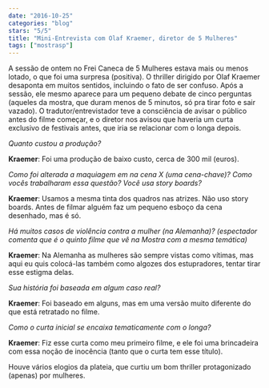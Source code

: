 ```yaml
---
date: "2016-10-25"
categories: "blog"
stars: "5/5"
title: "Mini-Entrevista com Olaf Kraemer, diretor de 5 Mulheres"
tags: ["mostrasp"]
---
```

A sessão de ontem no Frei Caneca de 5 Mulheres estava mais ou menos lotado, o que foi uma surpresa (positiva). O thriller dirigido por Olaf Kraemer desaponta em muitos sentidos, incluindo o fato de ser confuso. Após a sessão, ele mesmo aparece para um pequeno debate de cinco perguntas (aqueles da mostra, que duram menos de 5 minutos, só pra tirar foto e sair vazado). O tradutor/entrevistador teve a consciência de avisar o público antes do filme começar, e o diretor nos avisou que haveria um curta exclusivo de festivais antes, que iria se relacionar com o longa depois.

_Quanto custou a produção?_

__Kraemer__: Foi uma produção de baixo custo, cerca de 300 mil (euros).

_Como foi alterada a maquiagem em na cena X (uma cena-chave)? Como vocês trabalharam essa questão? Você usa story boards?_

__Kraemer__: Usamos a mesma tinta dos quadros nas atrizes. Não uso story boards. Antes de filmar alguém faz um pequeno esboço da cena desenhado, mas é só.

_Há muitos casos de violência contra a mulher (na Alemanha)? (espectador comenta que é o quinto filme que vê na Mostra com a mesma temática)_

__Kraemer__: Na Alemanha as mulheres são sempre vistas como vítimas, mas aqui eu quis colocá-las também como algozes dos estupradores, tentar tirar esse estigma delas.

_Sua história foi baseada em algum caso real?_

__Kraemer__: Foi baseado em alguns, mas em uma versão muito diferente do que está retratado no filme.

_Como o curta inicial se encaixa tematicamente com o longa?_

__Kraemer__: Fiz esse curta como meu primeiro filme, e ele foi uma brincadeira com essa noção de inocência (tanto que o curta tem esse título).

Houve vários elogios da plateia, que curtiu um bom thriller protagonizado (apenas) por mulheres.
